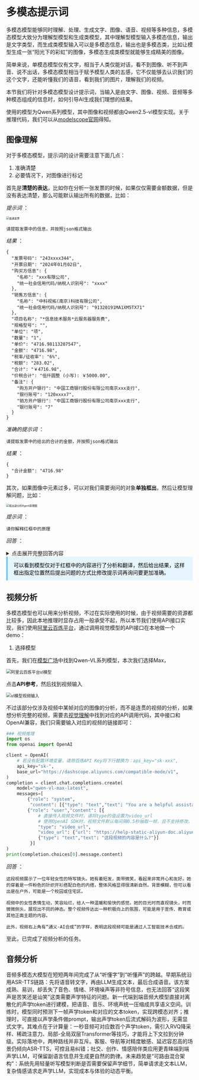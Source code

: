 # 多模态提示词

多模态模型能够同时理解、处理、生成文字、图像、语音、视频等多种信息，多模态模型大致分为理解型模型和生成类模型，其中理解型模型输入多模态信息，输出是文字类型，而生成类模型输入可以是多模态信息，输出也是多模态类，比如让模型生成一张“阳光下的彩虹”的图像，多模态生成类模型就能够生成精美的图像。

简单来说，单模态模型仅有文字，相当于人类仅能对话，看不到图像、听不到声音、说不出话，多模态模型相当于赋予模型人类的五感，它不仅能够去认识我们的这个文字，还能听懂我们的语音，看到我们的图片，理解我们的视频。

本节我们将针对多模态模型设计提示词，当输入是由文字、图像、视频、音频等多种模态组成的信息时，如何引导AI生成我们理想的结果。

使用的模型为Qwen系列模型，其中图像和视频都由Qwen2.5-vl模型实现。关于推理代码，我们可以从[modelscope官网](https://www.modelscope.cn/models/Qwen/Qwen2.5-VL-7B-Instruct)得知。

## 图像理解

对于多模态模型，提示词的设计需要注意下面几点：

1. 准确清楚
2. 必要情况下，对图像进行标记

首先是**清楚的表达**，比如你在分析一张发票的时候，如果仅仅需要金额数据，但是没有表达清楚，那么可能默认输出所有的数据，比如：

*提示词* ：

<img src="./picture/fapiao.png" alt="普通发票" style="zoom:50%;" />

```Plain
请提取发票中的信息，并按照json格式输出
```

*结果* ：

```Plain
{
  "发票号码": "243xxxx344",
  "开票日期": "2024年01月02日",
  "购买方信息": {
    "名称": "xxx有限公司",
    "统一社会信用代码/纳税人识别号": "xxxx"
  },
  "销售方信息": {
    "名称": "中科视拓(南京)科技有限公司",
    "统一社会信用代码/纳税人识别号": "91320191MA1XM5TX71"
  },
  "项目名称": "*信息技术服务*云服务器服务费",
  "规格型号": "",
  "单位": "项",
  "数量": "1",
  "单价": "4716.98113207547",
  "金额": "4716.98",
  "税率/征收率": "6%",
  "税额": "283.02",
  "合计": "￥4716.98",
  "价税合计": "伍仟圆整 (小写): ￥5000.00",
  "备注": {
    "购方开户银行": "中国工商银行股份有限公司南京xxx支行",
    "银行账号": "120xxxx7",
    "销方开户银行": "中国工商银行股份有限公司南京xxx支行",
    "银行账号": "7"
  }
}
```

*准确的提示词* ：

```Plain
请提取发票中的给出的合计的金额，并按照json格式输出
```

*结果* ：

```Plain
{
  "合计金额": "4716.98"
}
```

其次，如果图像中元素过多，可以对我们需要询问的对象**单独框出**，然后让模型理解问题，比如：

<img src="./picture/Agent.png" alt="框出部分的Agent原理图" style="zoom:50%;" />



*提示词* ：

```Plain
请你解释红框中的原理
```

*回答* ：

<details>
<summary>点击展开完整回答内容</summary>


```Plain
红框部分展示了大脑的内部工作原理，具体包括记忆、知识存储、决策制定和推理等过程。以下是这些部分的详细解释：

1. **记忆（Memory）**：
   - 大脑通过感知输入的信息来形成记忆。这些信息可以是视觉、听觉或其他感官输入。
   - 记忆存储在大脑的不同区域，例如海马体负责短期记忆，而杏仁体则与情绪记忆有关。

2. **知识（Knowledge）**：
   - 知识是从记忆中提取并组织起来的信息。它包括事实、规则、经验和技能等。
   - 知识可以通过学习（Learn）获得，并且可以被存储在大脑的长期记忆中。

3. **决策制定（Decision Making）**：
   - 决策制定是基于记忆和知识的过程，涉及到对信息进行评估和选择。
   - 这个过程通常涉及多个步骤，包括问题识别、信息收集、分析、评估和选择行动方案。

4. **推理（Reasoning）**：
   - 推理是使用已有的知识和信息来推导出新的结论或解决方案的过程。
   - 它可以是演绎推理（从一般到特殊），也可以是归纳推理（从特殊到一般）。

5. **生成/转移（Generate/Transfer）**：
   - 生成是指将新信息添加到记忆库中，或者创建新的知识结构。
   - 转移则是指将已有的知识应用到新的情境中，以便做出适当的决策或采取行动。

6. **总结（Summary）**：
   - 总结是对大量信息进行简化和概括的过程，以便更好地理解和处理。
   - 这有助于提高决策效率和准确性。

7. **回忆（Recall）**：
   - 回忆是从记忆中提取特定信息的过程。
   - 这对于解决问题和执行任务至关重要。

8. **学习（Learn）**：
   - 学习是指通过经验获取新知识和技能的过程。
   - 这可以通过观察、实践和反馈等方式实现。

9. **检索（Retrieve）**：
   - 检索是从记忆中找到所需信息的过程。
   - 这对于快速响应和解决问题非常重要。

综上所述，红框部分展示了大脑如何通过记忆、知识、决策制定和推理等过程来进行信息处理和决策制定。这些过程相互关联，共同构成了大脑的功能基础。
```

</details>

<div style="background:#e7f5ff;color:#000;padding:12px 16px;border-left:4px solid #74c0fc;">
可以看到模型仅对于红框中的内容进行了分析和翻译，然后给出结果，这样框出指定位置然后提出问题的方式比修改提示词再询问要更加准确。
</div>

## 视频分析

多模态模型也可以用来分析视频，不过在实际使用的时候，由于视频需要的资源都比较多，因此本地推理时显存占用一般承受不起，所以本节我们使用API接口实现，我们使用[阿里云百炼平台](https://bailian.console.aliyun.com/console?tab=model#/model-market)，通过调用视觉模型的API接口在本地做一个demo：

1. 选择模型

首先，我们在[模型广场](https://bailian.console.aliyun.com/console?tab=model#/model-market)中找到Qwen-VL系列模型，本次我们选择Max，

<img src="./picture/vl_video_api.png" alt="阿里云百炼平台vl模型" style="zoom:80%;" />

点击**API参考**，然后找到视频输入

<img src="./picture/video_api.png" alt="vl模型视频输入" style="zoom:80%;" />

不过该部分仅涉及视频中某帧对应的图像的分析，而不是连贯的视频的分析，如果想分析完整的视频，需要去[视觉理解](https://bailian.console.aliyun.com/console?tab=doc#/api/?type=model&url=https%3A%2F%2Fhelp.aliyun.com%2Fdocument_detail%2F2845871.html%2380dbf6ca8fh6s)中找到对应的API调用代码，其中接口和OpenAI兼容，我们只需要输入对应的视频的链接即可：

```Python
### 视频推理
import os
from openai import OpenAI

client = OpenAI(
    # 若没有配置环境变量，请用百炼API Key将下行替换为：api_key="sk-xxx",
    api_key="sk-",
    base_url="https://dashscope.aliyuncs.com/compatible-mode/v1",
)
completion = client.chat.completions.create(
    model="qwen-vl-max-latest",
    messages=[
        {"role": "system",
         "content": [{"type": "text","text": "You are a helpful assistant."}]},
        {"role": "user","content": [{
            # 直接传入视频文件时，请将type的值设置为video_url
            # 使用OpenAI SDK时，视频文件默认每间隔0.5秒抽取一帧，且不支持修改，如需自定义抽帧频率，请使用DashScope SDK.
            "type": "video_url",            
            "video_url": {"url": "https://help-static-aliyun-doc.aliyuncs.com/file-manage-files/zh-CN/20241115/cqqkru/1.mp4"}},
            {"type": "text","text": "这段视频的内容是什么?"}]
         }]
)
print(completion.choices[0].message.content)
```

*回答* ：

```Plain
这段视频展示了一位年轻女性的特写镜头。她有着短发，面带微笑，看起来非常开心和友好。她的穿着是一件粉色的针织开衫搭配白色的内搭，整体风格显得很清新自然。背景模糊，但可以看出是在户外，可能是一个校园或住宅区。

视频中的女性表情生动，笑容灿烂，给人一种温暖和愉快的感觉。她的目光时而直视镜头，时而微微侧头，展现出不同的神态。整个视频传达出一种积极向上的氛围，可能是用于宣传、教育或其他正面主题的内容。

此外，视频右上角有“通义·AI合成”的字样，表明这段视频可能是通过人工智能技术合成的。
```

至此，已完成了视频分析的任务。


## 音频分析

音频多模态大模型在短短两年间完成了从“听懂字”到“听懂声”的跨越。早期系统沿用ASR-TTS链路：先将语音转文字，再由LLM生成文本，最后合成语音。该方案成熟、易训，却丢失了音色、情绪、环境噪声等非符号信息，也无法回答“这段笑声是苦笑还是讪笑”这类需要声学特征的问题。新一代端到端音频大模型直接对离散化的声学token进行建模，把语音、音乐、环境声统一压缩成共享语义空间。训练时，模型同时预测下一帧声学token和对应的文本token，实现跨模态对齐；推理时，可直接以声学条件做prompt，输出声学token后流式解码为波形，无需显式文字。其难点在于计算量：一秒音频可对应数百个声学token，需引入RVQ降采样、稀疏注意力、局部-全局双层Transformer等技巧，才能将上下文拉到分钟级。实际落地中，两种路线并非互斥。客服、导航等对精度敏感、延迟容忍高的场景仍倾向ASR-TTS，可控且易纠错；社交、创作、情感陪伴类应用更青睐端到端声学LLM，可保留副语言信息并生成更自然的韵律。未来趋势是“可路由混合架构”：系统先用轻量听写模型判断是否需要保留声学细节，简单请求走文本LLM，复杂情感请求走声学LLM，实现成本与体验的动态平衡。









